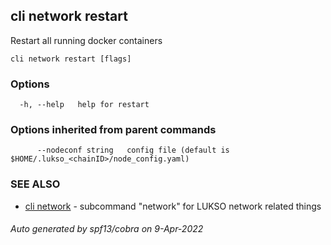 ## cli network restart

Restart all running docker containers

```
cli network restart [flags]
```

### Options

```
  -h, --help   help for restart
```

### Options inherited from parent commands

```
      --nodeconf string   config file (default is $HOME/.lukso_<chainID>/node_config.yaml)
```

### SEE ALSO

* [cli network](cli_network.md)	 - subcommand "network" for LUKSO network related things

###### Auto generated by spf13/cobra on 9-Apr-2022
